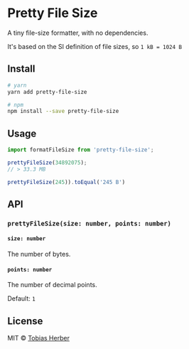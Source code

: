 # Pretty File Size

A tiny file-size formatter, with no dependencies.

It's based on the SI definition of file sizes, so `1 kB = 1024 B`

## Install

```bash
# yarn
yarn add pretty-file-size

# npm
npm install --save pretty-file-size
```

## Usage 

```typescript
import formatFileSize from 'pretty-file-size';

prettyFileSize(34892075);
// > 33.3 MB

prettyFileSize(245)).toEqual('245 B')
```

## API

### `prettyFileSize(size: number, points: number)`

#### `size: number`

The number of bytes.

#### `points: number`

The number of decimal points. 

Default: `1`

## License

MIT © [Tobias Herber](https://herber.space)
